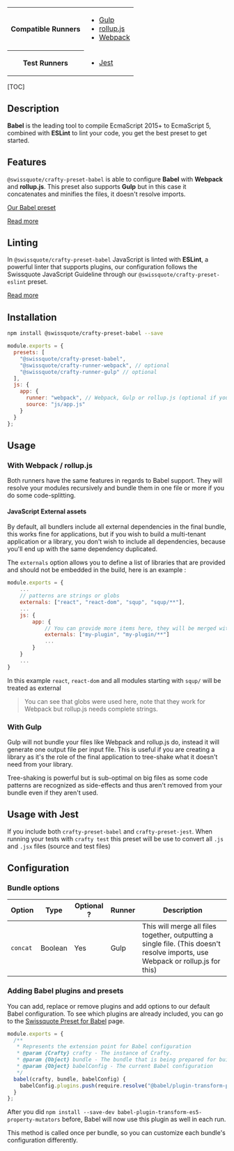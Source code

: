<table>
<tr><th>Compatible Runners</th><td>

- [Gulp](05_Packages/02_crafty-runner-gulp.md)
- [rollup.js](05_Packages/02_crafty-runner-rollup.md)
- [Webpack](05_Packages/02_crafty-runner-webpack.md)

</td></tr>
<tr><th>Test Runners</th><td>

- [Jest](05_Packages/05_crafty-preset-jest.md)

</td></tr>
</table>

[TOC]

## Description

**Babel** is the leading tool to compile EcmaScript 2015+ to EcmaScript 5, combined with **ESLint** to lint your code, you get the best preset to get started.

## Features

`@swissquote/crafty-preset-babel` is able to configure **Babel** with **Webpack** and **rollup.js**. This preset also supports **Gulp** but in this case it concatenates and minifies the files, it doesn't resolve imports.

[Our Babel preset](05_Packages/10_babel-preset-swissquote.md)

[Read more](./JavaScript_Features.md)

## Linting

In `@swissquote/crafty-preset-babel` JavaScript is linted with **ESLint**, a powerful linter that supports plugins, our configuration follows the Swissquote JavaScript Guideline through our `@swissquote/crafty-preset-eslint` preset.

[Read more](../05_crafty-preset-eslint/JavaScript_Linting.md)

## Installation

```bash
npm install @swissquote/crafty-preset-babel --save
```

```javascript
module.exports = {
  presets: [
    "@swissquote/crafty-preset-babel",
    "@swissquote/crafty-runner-webpack", // optional
    "@swissquote/crafty-runner-gulp" // optional
  ],
  js: {
    app: {
      runner: "webpack", // Webpack, Gulp or rollup.js (optional if you have a single runner defined)
      source: "js/app.js"
    }
  }
};
```

## Usage

### With Webpack / rollup.js

Both runners have the same features in regards to Babel support.
They will resolve your modules recursively and bundle them in one file or more if you do some code-splitting.

#### JavaScript External assets

By default, all bundlers include all external dependencies in the final bundle, this works fine for applications, but if you wish to build a multi-tenant application or a library, you don't wish to include all dependencies, because you'll end up with the same dependency duplicated.

The `externals` option allows you to define a list of libraries that are provided and should not be embedded in the build, here is an example :

```javascript
module.exports = {
    ...
    // patterns are strings or globs
    externals: ["react", "react-dom", "squp", "squp/**"],
    ...
    js: {
        app: {
            // You can provide more items here, they will be merged with the main list for this bundle
            externals: ["my-plugin", "my-plugin/**"]
            ...
        }
    }
    ...
}
```

In this example `react`, `react-dom` and all modules starting with `squp/` will be treated as external

> You can see that globs were used here, note that they work for Webpack but rollup.js needs complete strings.

### With Gulp

Gulp will not bundle your files like Webpack and rollup.js do, instead it will generate one output file per input file.
This is useful if you are creating a library as it's the role of the final application to tree-shake what it doesn't need from your library.

Tree-shaking is powerful but is sub-optimal on big files as some code patterns are recognized as side-effects and thus aren't removed from your bundle even if they aren't used.

## Usage with Jest

If you include both `crafty-preset-babel` and `crafty-preset-jest`.
When running your tests with `crafty test` this preset will be use to convert all `.js` and `.jsx` files (source and test files)

## Configuration

### Bundle options

| Option   | Type    | Optional ? | Runner | Description                                                                                                                     |
| -------- | ------- | ---------- | ------ | ------------------------------------------------------------------------------------------------------------------------------- |
| `concat` | Boolean | Yes        | Gulp   | This will merge all files together, outputting a single file. (This doesn't resolve imports, use Webpack or rollup.js for this) |

### Adding Babel plugins and presets

You can add, replace or remove plugins and add options to our default Babel configuration.
To see which plugins are already included, you can go to the [Swissquote Preset for Babel](05_Packages/10_babel-preset-swissquote.md) page.

```javascript
module.exports = {
  /**
   * Represents the extension point for Babel configuration
   * @param {Crafty} crafty - The instance of Crafty.
   * @param {Object} bundle - The bundle that is being prepared for build (name, input, source, destination)
   * @param {Object} babelConfig - The current Babel configuration
   */
  babel(crafty, bundle, babelConfig) {
    babelConfig.plugins.push(require.resolve("@babel/plugin-transform-property-literals"));
  }
};
```

After you did `npm install --save-dev babel-plugin-transform-es5-property-mutators` before, Babel will now use this plugin as well in each run.

This method is called once per bundle, so you can customize each bundle's configuration differently.
